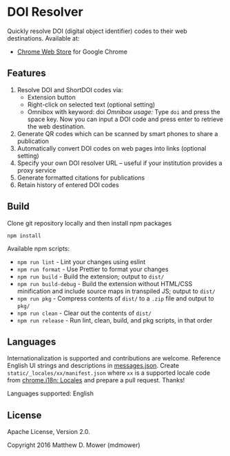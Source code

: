 # DOI Resolver

Quickly resolve DOI (digital object identifier) codes to their web destinations. Available at:

- [Chrome Web Store](https://chrome.google.com/webstore/detail/doi-resolver/goanbaknlbojfglcepjnankoobfakbpg) for Google Chrome

## Features

1. Resolve DOI and ShortDOI codes via:
   - Extension button
   - Right-click on selected text (optional setting)
   - Omnibox with keyword: doi
     _Omnibox usage:_ Type `doi` and press the space key. Now you can input a DOI code and press enter to retrieve the web destination.
1. Generate QR codes which can be scanned by smart phones to share a publication
1. Automatically convert DOI codes on web pages into links (optional setting)
1. Specify your own DOI resolver URL &ndash; useful if your institution provides a proxy service
1. Generate formatted citations for publications
1. Retain history of entered DOI codes

## Build

Clone git repository locally and then install npm packages

```
npm install
```

Available npm scripts:

- `npm run lint` - Lint your changes using eslint
- `npm run format` - Use Prettier to format your changes
- `npm run build` - Build the extension; output to `dist/`
- `npm run build-debug` - Build the extension without HTML/CSS minification and include source maps in transpiled JS; output to `dist/`
- `npm run pkg` - Compress contents of `dist/` to a `.zip` file and output to `pkg/`
- `npm run clean` - Clear out the contents of `dist/`
- `npm run release` - Run lint, clean, build, and pkg scripts, in that order

## Languages

Internationalization is supported and contributions are welcome. Reference English UI strings and descriptions in [messages.json](/static/_locales/en/messages.json). Create `static/_locales/xx/manifest.json` where `xx` is a supported locale code from [chrome.i18n: Locales](https://developer.chrome.com/docs/extensions/reference/api/i18n#locales) and prepare a pull request. Thanks!

Languages supported: English

## License

Apache License, Version 2.0.

Copyright 2016 Matthew D. Mower (mdmower)
